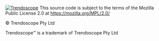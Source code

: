 [![Trendoscope](https://assets.zyrosite.com/YBg17aEx8BCroqG1/logo-no-background-d95yX4Bp8PhPDxZx.svg)](https://www.trendoscope.au)
This source code is subject to the terms of the Mozilla Public License 2.0 at https://mozilla.org/MPL/2.0/

© Trendoscope Pty Ltd

Trendoscope™ is a trademark of Trendoscope Pty Ltd
